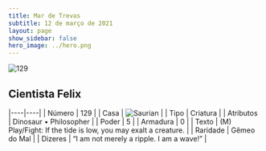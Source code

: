 ```yaml
---
title: Mar de Trevas
subtitle: 12 de março de 2021
layout: page
show_sidebar: false
hero_image: ../hero.png
---
```


![129](https://cdn.keyforgegame.com/media/card_front/pt/496_129_6MVFR6W6Q594_pt.png)

## Cientista Felix

|----|----|
| Número | 129 |
| Casa | ![Saurian](https://archonarcana.com/images/thumb/9/9e/Saurian_P.png/22px-Saurian_P.png "Sauro") |
| Tipo | Criatura |
| Atributos | Dinosaur • Philosopher |
| Poder | 5 |
| Armadura | 0 |
| Texto | (M) Play/Fight: If the tide is low, you may exalt a creature. |
| Raridade | Gêmeo do Mal |
| Dizeres | “I am not merely a ripple. I am a wave!” |
